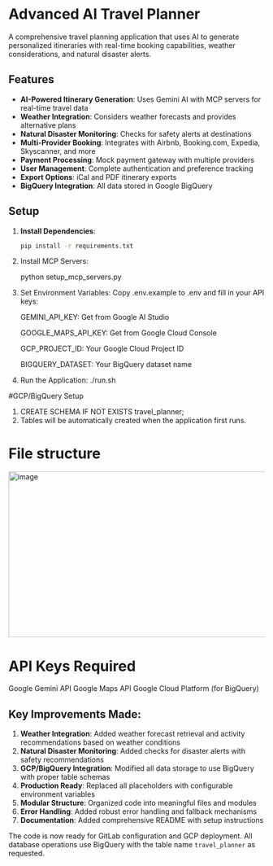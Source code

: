 # Advanced AI Travel Planner

A comprehensive travel planning application that uses AI to generate personalized itineraries with real-time booking capabilities, weather considerations, and natural disaster alerts.

## Features

- **AI-Powered Itinerary Generation**: Uses Gemini AI with MCP servers for real-time travel data
- **Weather Integration**: Considers weather forecasts and provides alternative plans
- **Natural Disaster Monitoring**: Checks for safety alerts at destinations
- **Multi-Provider Booking**: Integrates with Airbnb, Booking.com, Expedia, Skyscanner, and more
- **Payment Processing**: Mock payment gateway with multiple providers
- **User Management**: Complete authentication and preference tracking
- **Export Options**: iCal and PDF itinerary exports
- **BigQuery Integration**: All data stored in Google BigQuery

## Setup

1. **Install Dependencies**:
   ```bash
   pip install -r requirements.txt

2. Install MCP Servers:

   python setup_mcp_servers.py

3. Set Environment Variables:
   Copy .env.example to .env and fill in your API keys:

   GEMINI_API_KEY: Get from Google AI Studio

   GOOGLE_MAPS_API_KEY: Get from Google Cloud Console

   GCP_PROJECT_ID: Your Google Cloud Project ID

   BIGQUERY_DATASET: Your BigQuery dataset name

4. Run the Application:
   ./run.sh

#GCP/BigQuery Setup

 1. CREATE SCHEMA IF NOT EXISTS travel_planner;
 2. Tables will be automatically created when the application first runs.

 # File structure

 <img width="847" height="326" alt="image" src="https://github.com/user-attachments/assets/6f153ac3-3aa2-4d36-b319-d6fe250a6002" />


# API Keys Required
  Google Gemini API
  Google Maps API
  Google Cloud Platform (for BigQuery)

 
## Key Improvements Made:

1. **Weather Integration**: Added weather forecast retrieval and activity recommendations based on weather conditions
2. **Natural Disaster Monitoring**: Added checks for disaster alerts with safety recommendations
3. **GCP/BigQuery Integration**: Modified all data storage to use BigQuery with proper table schemas
4. **Production Ready**: Replaced all placeholders with configurable environment variables
5. **Modular Structure**: Organized code into meaningful files and modules
6. **Error Handling**: Added robust error handling and fallback mechanisms
7. **Documentation**: Added comprehensive README with setup instructions

The code is now ready for GitLab configuration and GCP deployment. All database operations use BigQuery with the table name `travel_planner` as requested.

